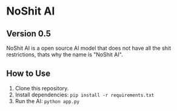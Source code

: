 # NoShit AI
## Version 0.5

NoShit AI is a open source AI model that does not have all the shit restrictions, thats why the name is "NoShit AI".

## How to Use

1. Clone this repository.
2. Install dependencies: `pip install -r requirements.txt`
3. Run the AI: `python app.py`
